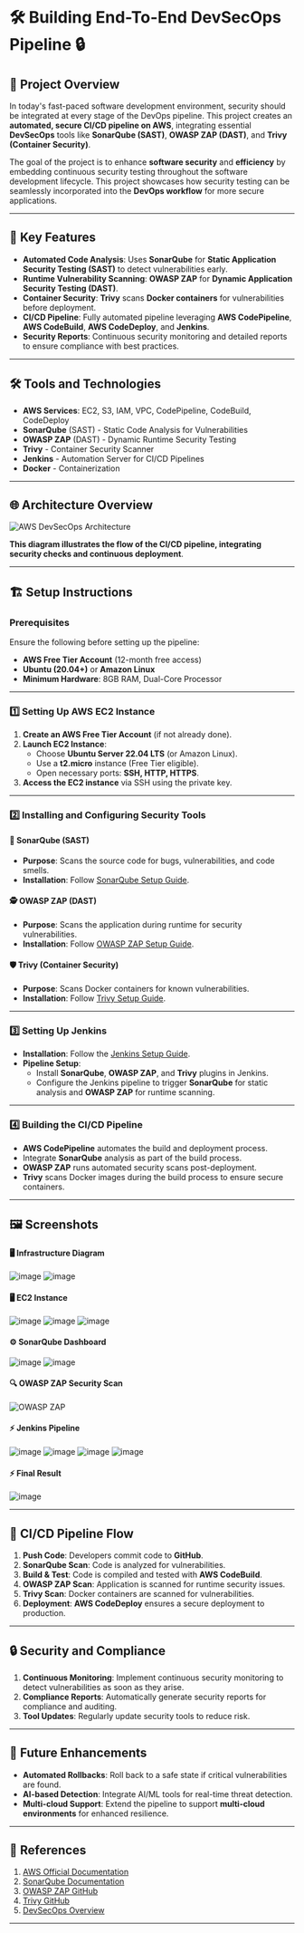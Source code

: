 
# 🛠️ **Building End-To-End DevSecOps Pipeline** 🔒

## 🚀 **Project Overview**

In today's fast-paced software development environment, security should be integrated at every stage of the DevOps pipeline. This project creates an **automated, secure CI/CD pipeline on AWS**, integrating essential **DevSecOps** tools like **SonarQube (SAST)**, **OWASP ZAP (DAST)**, and **Trivy (Container Security)**.

The goal of the project is to enhance **software security** and **efficiency** by embedding continuous security testing throughout the software development lifecycle. This project showcases how security testing can be seamlessly incorporated into the **DevOps workflow** for more secure applications.

---

## 📌 **Key Features**

- **Automated Code Analysis**: Uses **SonarQube** for **Static Application Security Testing (SAST)** to detect vulnerabilities early.
- **Runtime Vulnerability Scanning**: **OWASP ZAP** for **Dynamic Application Security Testing (DAST)**.
- **Container Security**: **Trivy** scans **Docker containers** for vulnerabilities before deployment.
- **CI/CD Pipeline**: Fully automated pipeline leveraging **AWS CodePipeline**, **AWS CodeBuild**, **AWS CodeDeploy**, and **Jenkins**.
- **Security Reports**: Continuous security monitoring and detailed reports to ensure compliance with best practices.

---

## 🛠️ **Tools and Technologies**

- **AWS Services**: EC2, S3, IAM, VPC, CodePipeline, CodeBuild, CodeDeploy
- **SonarQube** (SAST) - Static Code Analysis for Vulnerabilities
- **OWASP ZAP** (DAST) - Dynamic Runtime Security Testing
- **Trivy** - Container Security Scanner
- **Jenkins** - Automation Server for CI/CD Pipelines
- **Docker** - Containerization

---

## 🌐 **Architecture Overview**

![AWS DevSecOps Architecture](https://link-to-your-image.com)

**This diagram illustrates the flow of the CI/CD pipeline, integrating security checks and continuous deployment**.

---

## 🏗️ **Setup Instructions**

### Prerequisites

Ensure the following before setting up the pipeline:

- **AWS Free Tier Account** (12-month free access)
- **Ubuntu (20.04+)** or **Amazon Linux**
- **Minimum Hardware**: 8GB RAM, Dual-Core Processor

---

### 1️⃣ **Setting Up AWS EC2 Instance**

1. **Create an AWS Free Tier Account** (if not already done).
2. **Launch EC2 Instance**:
   - Choose **Ubuntu Server 22.04 LTS** (or Amazon Linux).
   - Use a **t2.micro** instance (Free Tier eligible).
   - Open necessary ports: **SSH, HTTP, HTTPS**.
3. **Access the EC2 instance** via SSH using the private key.

---

### 2️⃣ **Installing and Configuring Security Tools**

#### 🔐 **SonarQube (SAST)**

- **Purpose**: Scans the source code for bugs, vulnerabilities, and code smells.
- **Installation**: Follow [SonarQube Setup Guide](https://docs.sonarqube.org/).

#### 🕵️ **OWASP ZAP (DAST)**

- **Purpose**: Scans the application during runtime for security vulnerabilities.
- **Installation**: Follow [OWASP ZAP Setup Guide](https://www.zaproxy.org/).

#### 🛡️ **Trivy (Container Security)**

- **Purpose**: Scans Docker containers for known vulnerabilities.
- **Installation**: Follow [Trivy Setup Guide](https://github.com/aquasecurity/trivy).

---

### 3️⃣ **Setting Up Jenkins**

- **Installation**: Follow the [Jenkins Setup Guide](https://www.jenkins.io/doc/book/installing/).
- **Pipeline Setup**:
  - Install **SonarQube**, **OWASP ZAP**, and **Trivy** plugins in Jenkins.
  - Configure the Jenkins pipeline to trigger **SonarQube** for static analysis and **OWASP ZAP** for runtime scanning.

---

### 4️⃣ **Building the CI/CD Pipeline**

- **AWS CodePipeline** automates the build and deployment process.
- Integrate **SonarQube** analysis as part of the build process.
- **OWASP ZAP** runs automated security scans post-deployment.
- **Trivy** scans Docker images during the build process to ensure secure containers.

---

## 🖼️ **Screenshots**

#### 🖥️ **Infrastructure Diagram**
![image](https://github.com/user-attachments/assets/639655b7-bdbd-415a-b613-33226e548fba)
![image](https://github.com/user-attachments/assets/24c8e064-4a8e-49f7-8c09-205a32d9a7ea)


#### 🖥️ **EC2 Instance**

![image](https://github.com/user-attachments/assets/bac6d7a3-5283-46c9-837a-91a7ccef0a7b)
![image](https://github.com/user-attachments/assets/3352ad8c-cf60-4cf8-a2b8-a5900bf71d33)
![image](https://github.com/user-attachments/assets/0e6122dc-aed7-45d0-833e-ac2b07fd5e3d)


#### ⚙️ **SonarQube Dashboard**

![image](https://github.com/user-attachments/assets/b5feaecc-4969-4186-a48b-0ade262075c6)
![image](https://github.com/user-attachments/assets/cec974b1-5725-4d28-9e7f-e4056f870926)

#### 🔍 **OWASP ZAP Security Scan**

![OWASP ZAP](https://link-to-your-image.com)

#### ⚡ **Jenkins Pipeline**

![image](https://github.com/user-attachments/assets/e4898409-0112-4174-8f93-a93473e1cd05)
![image](https://github.com/user-attachments/assets/c2e593c8-a189-4a15-88e5-768cc3bf1843)
![image](https://github.com/user-attachments/assets/af6177c0-2f57-47a0-8af9-6524858d26a0)
![image](https://github.com/user-attachments/assets/30bb753d-a05e-4bb8-a5b7-a6be106b696d)


#### ⚡ **Final Result**

![image](https://github.com/user-attachments/assets/9b396846-8d60-4fb2-ac9c-8dd580e10e0f)


---

## 🚀 **CI/CD Pipeline Flow**

1. **Push Code**: Developers commit code to **GitHub**.
2. **SonarQube Scan**: Code is analyzed for vulnerabilities.
3. **Build & Test**: Code is compiled and tested with **AWS CodeBuild**.
4. **OWASP ZAP Scan**: Application is scanned for runtime security issues.
5. **Trivy Scan**: Docker containers are scanned for vulnerabilities.
6. **Deployment**: **AWS CodeDeploy** ensures a secure deployment to production.

---

## 🔒 **Security and Compliance**

1. **Continuous Monitoring**: Implement continuous security monitoring to detect vulnerabilities as soon as they arise.
2. **Compliance Reports**: Automatically generate security reports for compliance and auditing.
3. **Tool Updates**: Regularly update security tools to reduce risk.

---

## 🔧 **Future Enhancements**

- **Automated Rollbacks**: Roll back to a safe state if critical vulnerabilities are found.
- **AI-based Detection**: Integrate AI/ML tools for real-time threat detection.
- **Multi-cloud Support**: Extend the pipeline to support **multi-cloud environments** for enhanced resilience.

---

## 📜 **References**

1. [AWS Official Documentation](https://aws.amazon.com/)
2. [SonarQube Documentation](https://docs.sonarqube.org/)
3. [OWASP ZAP GitHub](https://github.com/zaproxy/zaproxy)
4. [Trivy GitHub](https://github.com/aquasecurity/trivy)
5. [DevSecOps Overview](https://medium.com/@pardhikhush/devsecops-end-to-end-cicd-project-devops-engineer-github-sonarqube-owasp-trivy-docker-8fe72265f7ea)

---

